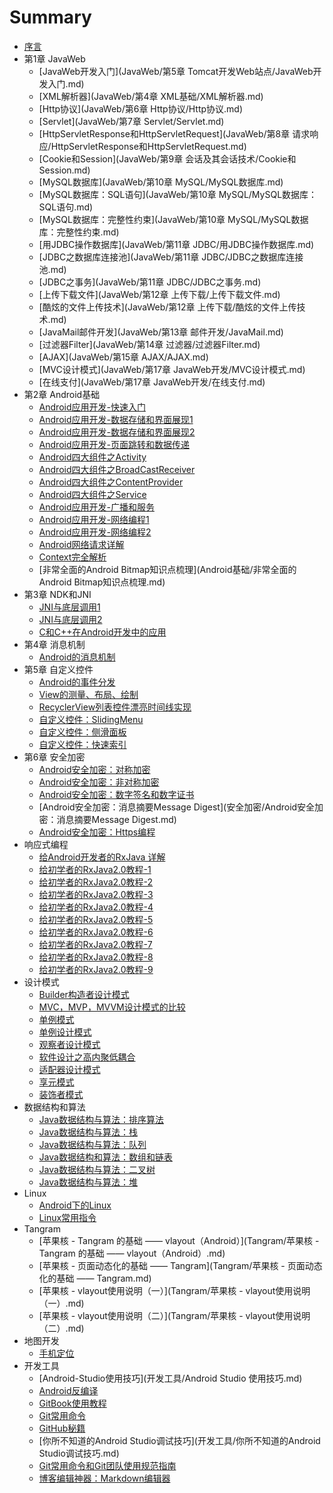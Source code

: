 # Summary

* [序言](README.md)
* 第1章 JavaWeb
  * [JavaWeb开发入门](JavaWeb/第5章 Tomcat开发Web站点/JavaWeb开发入门.md)
  * [XML解析器](JavaWeb/第4章 XML基础/XML解析器.md)
  * [Http协议](JavaWeb/第6章 Http协议/Http协议.md)
  * [Servlet](JavaWeb/第7章 Servlet/Servlet.md)
  * [HttpServletResponse和HttpServletRequest](JavaWeb/第8章 请求响应/HttpServletResponse和HttpServletRequest.md)
  * [Cookie和Session](JavaWeb/第9章 会话及其会话技术/Cookie和Session.md)
  * [MySQL数据库](JavaWeb/第10章 MySQL/MySQL数据库.md)
  * [MySQL数据库：SQL语句](JavaWeb/第10章 MySQL/MySQL数据库：SQL语句.md)
  * [MySQL数据库：完整性约束](JavaWeb/第10章 MySQL/MySQL数据库：完整性约束.md)
  * [用JDBC操作数据库](JavaWeb/第11章 JDBC/用JDBC操作数据库.md)
  * [JDBC之数据库连接池](JavaWeb/第11章 JDBC/JDBC之数据库连接池.md)
  * [JDBC之事务](JavaWeb/第11章 JDBC/JDBC之事务.md)
  * [上传下载文件](JavaWeb/第12章 上传下载/上传下载文件.md)
  * [酷炫的文件上传技术](JavaWeb/第12章 上传下载/酷炫的文件上传技术.md)
  * [JavaMail邮件开发](JavaWeb/第13章 邮件开发/JavaMail.md)
  * [过滤器Filter](JavaWeb/第14章 过滤器/过滤器Filter.md)
  * [AJAX](JavaWeb/第15章 AJAX/AJAX.md)
  * [MVC设计模式](JavaWeb/第17章 JavaWeb开发/MVC设计模式.md)
  * [在线支付](JavaWeb/第17章 JavaWeb开发/在线支付.md)
* 第2章 Android基础
  * [Android应用开发-快速入门](Android基础/Android应用开发-快速入门.md)
  * [Android应用开发-数据存储和界面展现1](Android基础/Android应用开发-数据存储和界面展现1.md)
  * [Android应用开发-数据存储和界面展现2](Android基础/Android应用开发-数据存储和界面展现2.md)
  * [Android应用开发-页面跳转和数据传递](Android基础/Android应用开发-页面跳转和数据传递.md)
  * [Android四大组件之Activity](Android基础/Android四大组件之Activity.md)
  * [Android四大组件之BroadCastReceiver](Android基础/Android四大组件之BroadCastReceiver.md)
  * [Android四大组件之ContentProvider](Android基础/Android四大组件之ContentProvider.md)
  * [Android四大组件之Service](Android基础/Android四大组件之Service.md)
  * [Android应用开发-广播和服务](Android基础/Android应用开发-广播和服务.md)
  * [Android应用开发-网络编程1](Android基础/Android应用开发-网络编程1.md)
  * [Android应用开发-网络编程2](Android基础/Android应用开发-网络编程2.md)
  * [Android网络请求详解](网络编程/Android网络请求详解.md)
  * [Context完全解析](Android基础/Context完全解析.md)
  * [非常全面的Android Bitmap知识点梳理](Android基础/非常全面的Android Bitmap知识点梳理.md)
* 第3章 NDK和JNI
  * [JNI与底层调用1](ndk&jni/JNI与底层调用1.md)
  * [JNI与底层调用2](ndk&jni/JNI与底层调用2.md)
  * [C和C++在Android开发中的应用](ndk&jni/C和C++在Android开发中的应用.md)
* 第4章 消息机制
  * [Android的消息机制](消息机制/Android的消息机制.md)
* 第5章 自定义控件
  * [Android的事件分发](自定义控件/Android的事件分发.md)
  * [View的测量、布局、绘制](自定义控件/View的测量、布局、绘制.md)
  * [RecyclerView列表控件漂亮时间线实现](自定义控件/RecyclerView列表控件漂亮时间线实现.md)
  * [自定义控件：SlidingMenu](自定义控件/自定义控件：SlidingMenu，侧边栏，侧滑菜单.md)
  * [自定义控件：侧滑面板](自定义控件/自定义控件：侧滑面板.md)
  * [自定义控件：快速索引](自定义控件/自定义控件：快速索引.md)
* 第6章 安全加密
  * [Android安全加密：对称加密](安全加密/Android安全加密：对称加密.md)
  * [Android安全加密：非对称加密](安全加密/Android安全加密：非对称加密.md)
  * [Android安全加密：数字签名和数字证书](安全加密/Android安全加密：数字签名和数字证书.md)
  * [Android安全加密：消息摘要Message Digest](安全加密/Android安全加密：消息摘要Message Digest.md)
  * [Android安全加密：Https编程](安全加密/Android安全加密：Https编程.md)
* 响应式编程
  * [给Android开发者的RxJava 详解](响应式编程/给Android开发者的RxJava详解.md)
  * [给初学者的RxJava2.0教程-1](响应式编程/给初学者的RxJava2.0教程-1.md)
  * [给初学者的RxJava2.0教程-2](响应式编程/给初学者的RxJava2.0教程-2.md)
  * [给初学者的RxJava2.0教程-3](响应式编程/给初学者的RxJava2.0教程-3.md)
  * [给初学者的RxJava2.0教程-4](响应式编程/给初学者的RxJava2.0教程-4.md)
  * [给初学者的RxJava2.0教程-5](响应式编程/给初学者的RxJava2.0教程-5.md)
  * [给初学者的RxJava2.0教程-6](响应式编程/给初学者的RxJava2.0教程-6.md)
  * [给初学者的RxJava2.0教程-7](响应式编程/给初学者的RxJava2.0教程-7.md)
  * [给初学者的RxJava2.0教程-8](响应式编程/给初学者的RxJava2.0教程-8.md)
  * [给初学者的RxJava2.0教程-9](响应式编程/给初学者的RxJava2.0教程-9.md)
* 设计模式
  * [Builder构造者设计模式](设计模式/Builder构造者设计模式.md)
  * [MVC，MVP，MVVM设计模式的比较](设计模式/MVC、MVP、MVVM设计模式的比较.md)
  * [单例模式](设计模式/单例模式.md)
  * [单例设计模式](设计模式/单例设计模式.md)
  * [观察者设计模式](设计模式/观察者设计模式.md)
  * [软件设计之高内聚低耦合](设计模式/软件设计之高内聚低耦合.md)
  * [适配器设计模式](设计模式/适配器设计模式.md)
  * [享元模式](设计模式/享元模式.md)
  * [装饰者模式](设计模式/装饰者模式.md)
* 数据结构和算法
  * [Java数据结构与算法：排序算法](数据结构和算法/Java数据结构与算法：排序算法.md)
  * [Java数据结构与算法：栈](数据结构和算法/Java数据结构与算法：栈.md)
  * [Java数据结构与算法：队列](数据结构和算法/Java数据结构与算法：队列.md)
  * [Java数据结构和算法：数组和链表](数据结构和算法/Java数据结构和算法：数组和链表.md)
  * [Java数据结构与算法：二叉树](数据结构和算法/Java数据结构与算法：二叉树.md)
  * [Java数据结构与算法：堆](数据结构和算法/Java数据结构与算法：堆.md)
* Linux
  * [Android下的Linux](Linux/Android下的Linux.md)
  * [Linux常用指令](Linux/Linux常用指令.md)
* Tangram
  * [苹果核 - Tangram 的基础 —— vlayout（Android）](Tangram/苹果核 - Tangram 的基础 —— vlayout（Android）.md)
  * [苹果核 - 页面动态化的基础 —— Tangram](Tangram/苹果核 - 页面动态化的基础 —— Tangram.md)
  * [苹果核 - vlayout使用说明（一）](Tangram/苹果核 - vlayout使用说明（一）.md)
  * [苹果核 - vlayout使用说明（二）](Tangram/苹果核 - vlayout使用说明（二）.md)
* 地图开发
  * [手机定位](地图开发/手机定位.md)
* 开发工具
  * [Android-Studio使用技巧](开发工具/Android Studio 使用技巧.md)
  * [Android反编译](开发工具/Android反编译.md)
  * [GitBook使用教程](开发工具/GitBook使用教程.md)
  * [Git常用命令](开发工具/Git常用命令.md)
  * [GitHub秘籍](开发工具/GitHub秘籍.md)
  * [你所不知道的Android Studio调试技巧](开发工具/你所不知道的Android Studio调试技巧.md)
  * [Git常用命令和Git团队使用规范指南](开发工具/Git常用命令和Git团队使用规范指南.md)
  * [博客编辑神器：Markdown编辑器](开发工具/博客编辑神器：Markdown编辑器.md)
